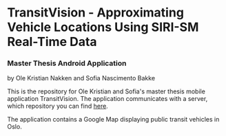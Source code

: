 # TransitVision - Approximating Vehicle Locations Using SIRI-SM Real-Time Data
### Master Thesis Android Application


by Ole Kristian Nakken and Sofia Nascimento Bakke

This is the repository for Ole Kristian and Sofia's master thesis mobile application TransitVision. The application communicates with a server, which repository you can find [here](https://github.com/OleKN/busMapAPI).

The application contains a Google Map displaying public transit vehicles in Oslo.
